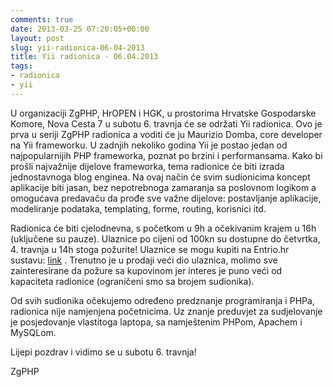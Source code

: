 ```yaml
---
comments: true
date: 2013-03-25 07:20:05+00:00
layout: post
slug: yii-radionica-06-04-2013
title: Yii radionica - 06.04.2013
tags:
- radionica
- yii
---
```


U organizaciji ZgPHP, HrOPEN i HGK, u prostorima Hrvatske Gospodarske Komore, Nova Cesta 7 u subotu 6. travnja će se održati Yii radionica. Ovo je prva u seriji ZgPHP radionica a voditi će ju Maurizio Domba, core developer na Yii frameworku. U zadnjih nekoliko godina Yii je postao jedan od najpopularnijih PHP frameworka, poznat po brzini i performansama. Kako bi prošli najvažnije dijelove frameworka, tema radionice će biti izrada jednostavnoga blog enginea. Na ovaj način će svim sudionicima koncept aplikacije biti jasan, bez nepotrebnoga zamaranja sa poslovnom logikom a omogućava predavaču da prođe sve važne dijelove: postavljanje aplikacije, modeliranje podataka, templating, forme, routing, korisnici itd.

Radionica će biti cjelodnevna, s početkom u 9h a očekivanim krajem u 16h (uključene su pauze). Ulaznice po cijeni od 100kn su dostupne do četvrtka, 4. travnja u 14h stoga požurite! Ulaznice se mogu kupiti na Entrio.hr sustavu: [ link](https://www.entrio.hr/event/yii-radionica-688) . Trenutno je u prodaji veći dio ulaznica, molimo sve zainteresirane da požure sa kupovinom jer interes je puno veći od kapaciteta radionice (ograničeni smo sa brojem sudionika).

Od svih sudionika očekujemo određeno predznanje programiranja i PHPa, radionica nije namjenjena početnicima. Uz znanje preduvjet za sudjelovanje je posjedovanje vlastitoga laptopa, sa namještenim PHPom, Apachem i MySQLom.

Lijepi pozdrav i vidimo se u subotu 6. travnja!

ZgPHP
